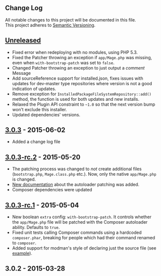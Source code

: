 ## Change Log
All notable changes to this project will be documented in this file.  
This project adheres to [Semantic Versioning](http://semver.org/).

## [Unreleased][unreleased]
- Fixed error when redeploying with no modules, using PHP 5.3.
- Fixed the Patcher throwing an exception if `app/Mage.php` was missing, 
  even when `with-bootstrap-patch` was set to `false`.
- Changed Patcher throwing an exception to just output a *comment* Message
- Add sourceReference support for installed.json, fixes issues with updates for dev-master type repositories
  where version is not a good indication of updates.
- Remove exception for `InstalledPackageFileSystemRepository::add()` method,
  the function is used for both updates and new installs.
- Relaxed the Plugin API constraint to `~1.0` so that the next version 
  bump won't exclude this installer.
- Updated dependencies' versions.

## [3.0.3] - 2015-06-02
- Added a change log file

## [3.0.3-rc.2] - 2015-05-20
- The patching process was changed to _not_ create additional files (`bootstrap.php`, `Mage.class.php` etc.).
  Now, only the native `app/Mage.php` is changed.
- [New documentation](https://github.com/Cotya/magento-composer-installer/blob/3.0/doc/Autoloading.md) about the autoloader patching was added.
- Composer dependencies were updated

## [3.0.3-rc.1] - 2015-05-04
- New boolean `extra` config: `with-bootstrap-patch`. It controls whether the `app/Mage.php`
  file will be patched with the Composer autoloader ability. Defaults to `true`.
- Fixed unit tests calling Composer commands using a hardcoded `composer.phar`, breaking
  for people which had their command renamed to `composer`.
- Added support for modman's style of declaring just the source file (see [example](https://github.com/colinmollenhour/modman/blob/d58b80f2f9e60d3287577480ad78066d44ed530c/modman#L109-L110)).

## 3.0.2 - 2015-03-28

[unreleased]: https://github.com/Cotya/magento-composer-installer/compare/3.0.3...HEAD
[3.0.3]: https://github.com/Cotya/magento-composer-installer/compare/3.0.3-rc.2...3.0.3
[3.0.3-rc.2]: https://github.com/Cotya/magento-composer-installer/compare/3.0.3-rc.1...3.0.3-rc.2
[3.0.3-rc.1]: https://github.com/Cotya/magento-composer-installer/compare/3.0.2...3.0.3-rc.1
